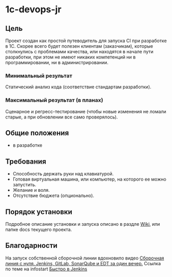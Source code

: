 # 1c-devops-jr

## Цель
Проект создан как простой путеводитель для запуска CI при разработке в 1С.
Скорее всего будет полезен клиентам (заказчикам), которые столкнулись с проблемами качества, или находятся в начале пути разработки, при этом не имеют никаких компетенций ни в программировании, ни в администрировании.

### Минимальный результат
Статический анализ кода (соответствие стандартам разработки).

### Максимальный результат (в планах)
Сценарное и регресс-тестирование (чтобы новые изменения не ломали старые, а при обновлении все само проверялось).

## Общие положения
* в разработке 

## Требования
* Способность держать руки над клавиатурой.
* Готовая виртуальная машина, или компьютер, на которого ее можно запустить.
* Желание и воля.
* Отсутствие бюджета (опционально).

## Порядок установки
Подробное описание установки и запуска описано в раздле [Wiki](https://github.com/kropachev/1c-devops-jr/wiki), или папке docs текущего проекта.

## Благодарности
На запуск собственной сборочной линии вдохновило видео  [Сборочная линия с нуля. Jenkins, GitLab, SonarQube и EDT за один вечер.](https://www.youtube.com/watch?v=86wJ-ldntAo)
Ссылка по теме на infostart [Быстро в Jenkins](https://infostart.ru/1c/articles/1681427/)
